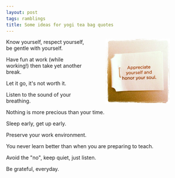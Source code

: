 ```yaml
---
layout: post
tags: ramblings
title: Some ideas for yogi tea bag quotes
---
```


<img src="/images/yogitea.jpg" alt="" style="margin: 0px 4em; float: right;" width="35%">

Know yourself, respect yourself, be gentle with yourself.

Have fun at work (while working!) then take yet another break.

Let it go, it's not worth it.

Listen to the sound of your breathing.

Nothing is more precious than your time.

Sleep early, get up early.

Preserve your work environment.

You never learn better than when you are preparing to teach.

Avoid the "no", keep quiet, just listen.

Be grateful, everyday.

